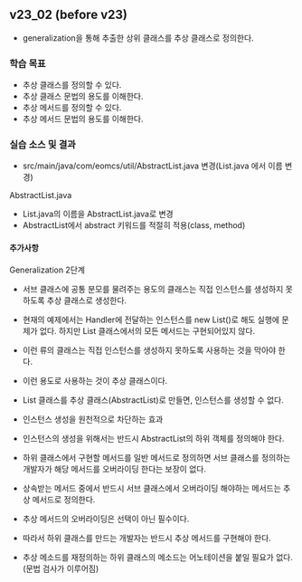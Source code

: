 ## v23_02 (before v23)
 - generalization을 통해 추출한 상위 클래스를 추상 클래스로 정의한다.

### 학습 목표
 - 추상 클래스를 정의할 수 있다.
 - 추상 클래스 문법의 용도를 이해한다.
 - 추상 메서드를 정의할 수 있다.
 - 추상 메서드 문법의 용도를 이해한다.

### 실습 소스 및 결과
 - src/main/java/com/eomcs/util/AbstractList.java 변경(List.java 에서 이름 변경)

AbstractList.java
 - List.java의 이름을 AbstractList.java로 변경
 - AbstractList에서 abstract 키워드를 적절히 적용(class, method)

#### 추가사항
Generalization 2단계
- 서브 클래스에 공통 분모를 물려주는 용도의 클래스는 직접 인스턴스를 생성하지 못하도록 추상 클래스로 생성한다.
 - 현재의 예제에서는 Handler에 전달하는 인스턴스를 new List()로 해도 실행에 문제가 없다. 하지만 List 클래스에서의 모든 메서드는 구현되어있지 않다.
 - 이런 류의 클래스는 직접 인스턴스를 생성하지 못하도록 사용하는 것을 막아야 한다. 
 - 이런 용도로 사용하는 것이 추상 클래스이다.

- List 클래스를 추상 클래스(AbstractList)로 만들면, 인스턴스를 생성할 수 없다. 
 - 인스턴스 생성을 원천적으로 차단하는 효과
- 인스턴스의 생성을 위해서는 반드시 AbstractList의 하위 객체를 정의해야 한다.

- 하위 클래스에서 구현할 메서드를 일반 메서드로 정의하면 서브 클래스를 정의하는 개발자가 해당 메서드를 오버라이딩 한다는 보장이 없다.
 - 상속받는 메서드 중에서 반드시 서브 클래스에서 오버라이딩 해야하는 메서드는 추상 메서드로 정의한다.
 - 추상 메서드의 오버라이딩은 선택이 아닌 필수이다.
 - 따라서 하위 클래스를 만드는 개발자는 반드시 추상 메서드를 구현해야 한다.
- 추상 메소드를 재정의하는 하위 클래스의 메소드는 어노테이션을 붙일 필요가 없다. (문법 검사가 이루어짐)